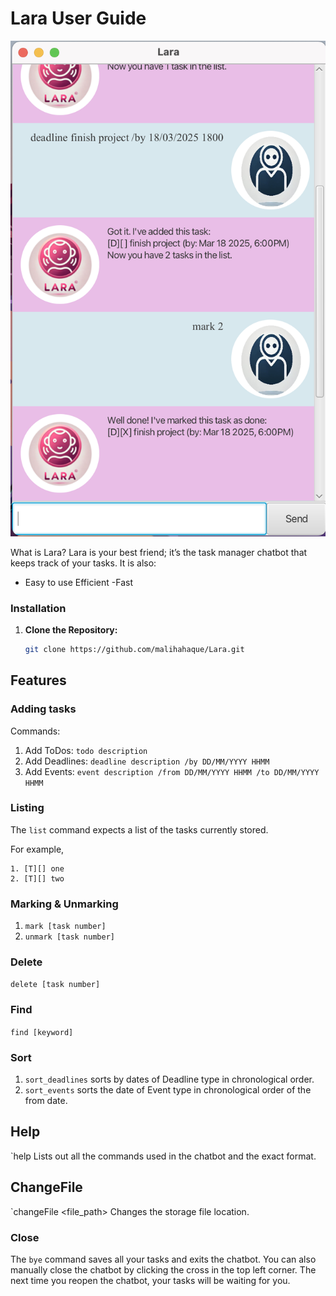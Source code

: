 # Lara User Guide

![Ui.png](Ui.png)

What is Lara?
Lara is your best friend; it’s the task manager chatbot that keeps track of your tasks. It is also:

- Easy to use
  Efficient
  -Fast

### **Installation**
1. **Clone the Repository:**
   ```sh
   git clone https://github.com/malihahaque/Lara.git

## Features
### Adding tasks
Commands:
1. Add ToDos: `todo description`
2. Add Deadlines: `deadline description /by DD/MM/YYYY HHMM`
3. Add Events: `event description /from DD/MM/YYYY HHMM /to DD/MM/YYYY HHMM `

### Listing
The `list` command expects a list of the tasks currently stored.

For example,
```
1. [T][] one
2. [T][] two
```

### Marking & Unmarking
1. `mark [task number]`
2. `unmark [task number]`

### Delete
`delete [task number]`

### Find
`find [keyword]`

### Sort
1. `sort_deadlines` sorts by dates of Deadline type in chronological order.
2. `sort_events` sorts the date of Event type in chronological order of the from date.

## Help
`help
Lists out all the commands used in the chatbot and the exact format.

## ChangeFile
`changeFile <file_path>
Changes the storage file location.

### Close
The `bye` command saves all your tasks and exits the chatbot. You can also manually close the chatbot by clicking the cross in the top left corner. The next time you reopen the chatbot, your tasks will be waiting for you.





